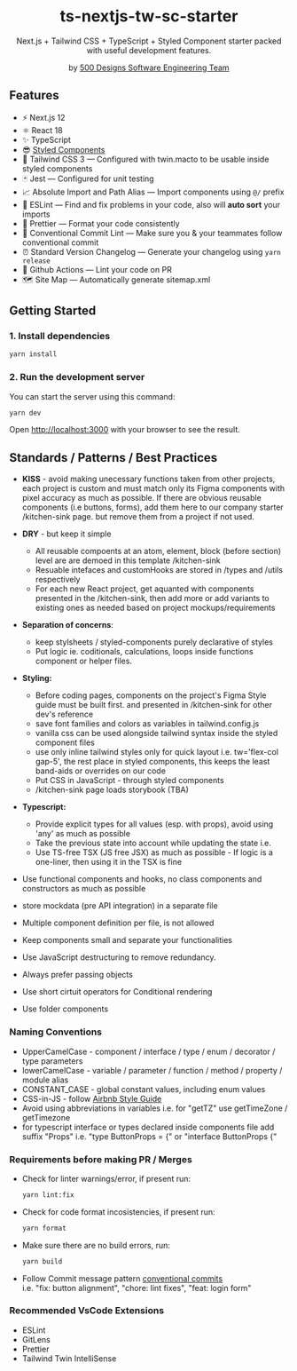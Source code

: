 <div align="center">
  <h1>ts-nextjs-tw-sc-starter</h1>
  <p>Next.js + Tailwind CSS + TypeScript + Styled Component starter packed with useful development features.</p>
  <p>by <a href="#">500 Designs Software Engineering Team</a></p>
</div>

## Features

- ⚡️ Next.js 12
- ⚛️ React 18
- ✨ TypeScript
- 😎 [Styled Components](https://styled-components.com/docs)
- 💨 Tailwind CSS 3 — Configured with twin.macto to be usable inside styled components
- 🃏 Jest — Configured for unit testing
- 📈 Absolute Import and Path Alias — Import components using `@/` prefix
- 📏 ESLint — Find and fix problems in your code, also will **auto sort** your imports
- 💖 Prettier — Format your code consistently
- 🤖 Conventional Commit Lint — Make sure you & your teammates follow conventional commit
- ⏰ Standard Version Changelog — Generate your changelog using `yarn release`
- 👷 Github Actions — Lint your code on PR
- 🗺 Site Map — Automatically generate sitemap.xml

## Getting Started

### 1. Install dependencies

```bash
yarn install
```

### 2. Run the development server

You can start the server using this command:

```bash
yarn dev
```

Open [http://localhost:3000](http://localhost:3000) with your browser to see the result.

## Standards / Patterns / Best Practices

- <b>KISS</b> - avoid making unecessary functions taken from other projects,
  each project is custom and must match only its Figma components with pixel accuracy as much as possible.
  If there are obvious reusable components (i.e buttons, forms), add them here to our company starter /kitchen-sink page. but remove them from a project if not used.
- <b>DRY</b> - but keep it simple
  - All reusable compoents at an atom, element, block (before section) level are are demoed in this template
    /kitchen-sink
  - Resuable intefaces and customHooks are stored in /types and /utils respectively
  - For each new React project, get aquanted with components presented in the /kitchen-sink,
    then add more or add variants to existing ones as needed based on project mockups/requirements
- <b>Separation of concerns</b>:
  - keep stylsheets / styled-components purely declarative of styles
  - Put logic ie. coditionals, calculations, loops inside functions component or helper files.
- <b>Styling:</b>

  - Before coding pages, components on the project's Figma Style guide must be built first. and presented in /kitchen-sink for other dev's reference
  - save font families and colors as variables in tailwind.config.js
  - vanilla css can be used alongside tailwind syntax inside the styled component files
  - use only inline tailwind styles only for quick layout i.e. tw='flex-col gap-5', the rest place in styled components, this keeps the least band-aids or overrides on our code
  - Put CSS in JavaScript - through styled components
  - /kitchen-sink page loads storybook (TBA)

- <b>Typescript:</b>

  - Provide explicit types for all values (esp. with props), avoid using 'any' as much as possible
  - Take the previous state into account while updating the state i.e.
  - Use TS-free TSX (JS free JSX) as much as possible - If logic is a one-liner, then using it in the TSX is fine

- Use functional components and hooks, no class components and constructors as much as possible
- store mockdata (pre API integration) in a separate file
- Multiple component definition per file, is not allowed
- Keep components small and separate your functionalities
- Use JavaScript destructuring to remove redundancy.
- Always prefer passing objects
- Use short cirtuit operators for Conditional rendering
- Use folder components

### Naming Conventions

- UpperCamelCase - component / interface / type / enum / decorator / type parameters
- lowerCamelCase - variable / parameter / function / method / property / module alias
- CONSTANT_CASE - global constant values, including enum values
- CSS-in-JS - follow [Airbnb Style Guide](https://github.com/airbnb/javascript/tree/master/css-in-javascript#naming)
- Avoid using abbreviations in variables i.e. for "getTZ" use getTimeZone / getTimezone
- for typescript interface or types declared inside components file add suffix "Props"
  i.e. "type ButtonProps = {" or "interface ButtonProps {"

### Requirements before making PR / Merges

- Check for linter warnings/error, if present run:
  ```bash
  yarn lint:fix
  ```
- Check for code format incosistencies, if present run:
  ```bash
  yarn format
  ```
- Make sure there are no build errors, run:
  ```bash
  yarn build
  ```
- Follow Commit message pattern [conventional commits](https://www.conventionalcommits.org) <br/>
  <e>i.e. "fix: button alignment", "chore: lint fixes", "feat: login form"<p>

### Recommended VsCode Extensions

- ESLint
- GitLens
- Prettier
- Tailwind Twin IntelliSense
